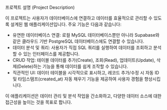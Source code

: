  프로젝트 설명 (Project Description)


  이 프로젝트는 사용자가 데이터베이스에 연결하고 데이터를 효율적으로 관리할 수 있도록 설계된 웹 애플리케이션입니다. 주요 기능은 다음과 같습니다:


   * 유연한 데이터베이스 연결: 로컬 MySQL 데이터베이스뿐만 아니라 Supabase와 같은 클라우드 기반 PostgreSQL 데이터베이스에도 연결할 수 있습니다.
   * 데이터 분석 및 쿼리: 사용자가 직접 SQL 쿼리를 실행하여 데이터를 조회하고 분석할 수 있는 인터페이스를 제공합니다.
   * CRUD 작업: 테이블 데이터를 추가(Create), 조회(Read), 업데이트(Update), 삭제(Delete)하는 기능을 통해 데이터를 쉽게 조작할 수 있습니다.
   * 직관적인 UI: 데이터 테이블을 시각적으로 표시하고, 레코드 추가/수정 시 자동 ID 및 타임스탬프(created_at) 자동 채우기 기능을 제공하여 사용자 경험을 향상시킵니다.


  이 애플리케이션은 데이터 관리 및 분석 작업을 간소화하고, 다양한 데이터 소스에 대한 접근성을 높이는 것을 목표로 합니다.

